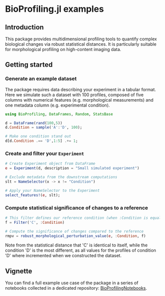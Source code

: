 # BioProfiling.jl examples

## Introduction 

This package provides multidimensional profiling tools to quantify complex biological changes via robust statistical distances. It is particularly suitable for morphological profiling on high-content imaging data. 

## Getting started

### Generate an example dataset 

The package requires data describing your experiment in a tabular format. Here we simulate such a dataset with 100 profiles, composed of five columns with numerical features (e.g. morphological measurements) and one metadata column (e.g. experimental condition).

```julia
using BioProfiling, DataFrames, Random, StatsBase

d = DataFrame(rand(100,5))
d.Condition = sample('A':'D', 100);

# Make one condition stand out
d[d.Condition .== 'D',1:5] .+= 1;
```

### Create and filter your `Experiment`

```julia
# Create Experiment object from DataFrame
e = Experiment(d, description = "Small simulated experiment")

# Exclude metadata from the downstream computations
slt = NameSelector(x -> x != "Condition")

# Apply your NameSelector to the Experiment
select_features!(e, slt);
```

### Compute statistical significance of changes to a reference

```julia
# This filter defines our reference condition (when :Condition is equal to 'C')
f = Filter('C', :Condition)

# Compute the significance of changes compared to the reference
rmpv = robust_morphological_perturbation_value(e, :Condition, f)
```

Note from the statistical distance that 'C' is identical to itself, while the condition 'D' is the most different, as all values for the profiles of condition 'D' where incremented when we constructed the dataset.


## Vignette

You can find a full example use case of the package in a series of notebooks collected in a dedicated repository: [BioProfilingNotebooks](https://github.com/menchelab/BioProfilingNotebooks).
